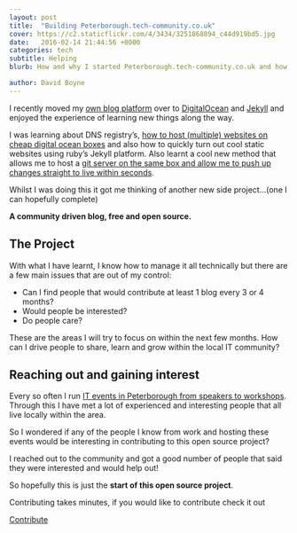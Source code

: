 ```yaml
---
layout: post
title:  "Building Peterborough.tech-community.co.uk"
cover: https://c2.staticflickr.com/4/3434/3251868894_c44d919bd5.jpg
date:   2016-02-14 21:44:56 +0000
categories: tech
subtitle: Helping
blurb: How and why I started Peterborough.tech-community.co.uk and how you can help the project and contribute.

author: David Boyne
---
```


I recently moved my [own blog platform](http://www.davidboyne.co.uk) over to [DigitalOcean](https://www.digitalocean.com/) and [Jekyll](https://jekyllrb.com/) and enjoyed the experience of learning new things along the way.

I was learning about DNS registry’s, [how to host (multiple) websites on cheap digital ocean boxes](https://www.digitalocean.com/community/tutorials/how-to-set-up-nginx-virtual-hosts-server-blocks-on-ubuntu-12-04-lts--3) and also how to quickly turn out cool static websites using ruby’s Jekyll platform. Also learnt a cool new method that allows me to host a [git server on the same box and allow me to push up changes straight to live within seconds](https://www.digitalocean.com/community/tutorials/how-to-set-up-automatic-deployment-with-git-with-a-vps).

Whilst I was doing this it got me thinking of another new side project…(one I can hopefully complete)

**A community driven blog, free and open source.**

## The Project

With what I have learnt, I know how to manage it all technically but there are a few main issues that are out of my control:

-	Can I find people that would contribute at least 1 blog every 3 or 4 months?
-	Would people be interested?
-	Do people care?

These are the areas I will try to focus on within the next few months. How can I drive people to share, learn and grow within the local IT community?

## Reaching out and gaining interest

Every so often I run [IT events in Peterborough from speakers to workshops](http://www.meetup.com/Agile-Peterborough/). Through this I have met a lot of experienced and interesting people that all live locally within the area.

So I wondered if any of the people I know from work and hosting these events would be interesting in contributing to this open source project?

I reached out to the community and got a good number of people that said they were interested and would help out!

So hopefully this is just the **start of this open source project**.

Contributing takes minutes, if you would like to contribute check it out

<span class="github-contribute"><a href='/contribute' class="button button-primary">Contribute</a></span>





